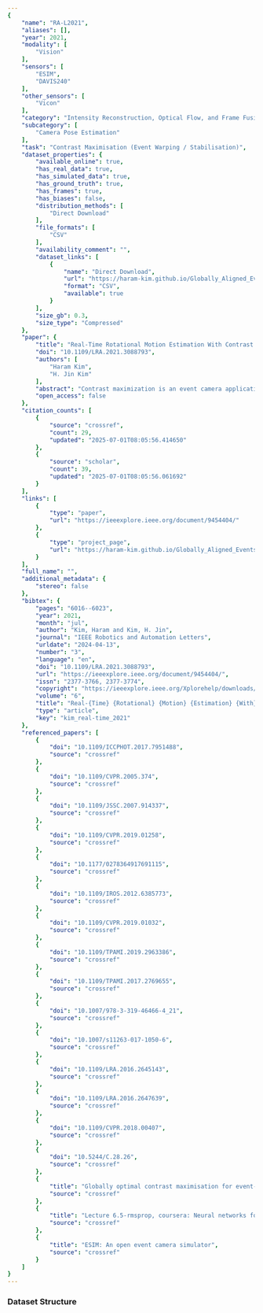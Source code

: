 ```yaml
---
{
    "name": "RA-L2021",
    "aliases": [],
    "year": 2021,
    "modality": [
        "Vision"
    ],
    "sensors": [
        "ESIM",
        "DAVIS240"
    ],
    "other_sensors": [
        "Vicon"
    ],
    "category": "Intensity Reconstruction, Optical Flow, and Frame Fusion",
    "subcategory": [
        "Camera Pose Estimation"
    ],
    "task": "Contrast Maximisation (Event Warping / Stabilisation)",
    "dataset_properties": {
        "available_online": true,
        "has_real_data": true,
        "has_simulated_data": true,
        "has_ground_truth": true,
        "has_frames": true,
        "has_biases": false,
        "distribution_methods": [
            "Direct Download"
        ],
        "file_formats": [
            "CSV"
        ],
        "availability_comment": "",
        "dataset_links": [
            {
                "name": "Direct Download",
                "url": "https://haram-kim.github.io/Globally_Aligned_Events/",
                "format": "CSV",
                "available": true
            }
        ],
        "size_gb": 0.3,
        "size_type": "Compressed"
    },
    "paper": {
        "title": "Real-Time Rotational Motion Estimation With Contrast Maximization Over Globally Aligned Events",
        "doi": "10.1109/LRA.2021.3088793",
        "authors": [
            "Haram Kim",
            "H. Jin Kim"
        ],
        "abstract": "Contrast maximization is an event camera application that can estimate angular velocity, depth, and optical-\ufb02ow using a subset of events observed in a temporal window. In the estimation of rotational motion, we can compute the angular position by integrating the angular velocity. However, the accumulation of drift error degrades the accuracy of motion estimation. If the contrast maximization framework utilizes events measured before the temporal window, the performance of the framework will be improved, including the alleviation of drift error in motion estimation. In this work, we utilize the globally aligned event data and propose the rotational position and velocity estimation method using an event camera only. The proposed algorithm not only maximizes contrast of an image of events in a single temporal window but also maximizes the contrast image of events observed over time. Our algorithm works in real-time by reducing additional computations of the existing contrast maximization. We con\ufb01rm the real-time operation with a single-core CPU on a laptop and show that the maximum error is within 3 degrees on public data sets and acquired real-world data sets. To contribute to the community, we provide the source code and the real-world data sets to the public.",
        "open_access": false
    },
    "citation_counts": [
        {
            "source": "crossref",
            "count": 29,
            "updated": "2025-07-01T08:05:56.414650"
        },
        {
            "source": "scholar",
            "count": 39,
            "updated": "2025-07-01T08:05:56.061692"
        }
    ],
    "links": [
        {
            "type": "paper",
            "url": "https://ieeexplore.ieee.org/document/9454404/"
        },
        {
            "type": "project_page",
            "url": "https://haram-kim.github.io/Globally_Aligned_Events/"
        }
    ],
    "full_name": "",
    "additional_metadata": {
        "stereo": false
    },
    "bibtex": {
        "pages": "6016--6023",
        "year": 2021,
        "month": "jul",
        "author": "Kim, Haram and Kim, H. Jin",
        "journal": "IEEE Robotics and Automation Letters",
        "urldate": "2024-04-13",
        "number": "3",
        "language": "en",
        "doi": "10.1109/LRA.2021.3088793",
        "url": "https://ieeexplore.ieee.org/document/9454404/",
        "issn": "2377-3766, 2377-3774",
        "copyright": "https://ieeexplore.ieee.org/Xplorehelp/downloads/license-information/IEEE.html",
        "volume": "6",
        "title": "Real-{Time} {Rotational} {Motion} {Estimation} {With} {Contrast} {Maximization} {Over} {Globally} {Aligned} {Events}",
        "type": "article",
        "key": "kim_real-time_2021"
    },
    "referenced_papers": [
        {
            "doi": "10.1109/ICCPHOT.2017.7951488",
            "source": "crossref"
        },
        {
            "doi": "10.1109/CVPR.2005.374",
            "source": "crossref"
        },
        {
            "doi": "10.1109/JSSC.2007.914337",
            "source": "crossref"
        },
        {
            "doi": "10.1109/CVPR.2019.01258",
            "source": "crossref"
        },
        {
            "doi": "10.1177/0278364917691115",
            "source": "crossref"
        },
        {
            "doi": "10.1109/IROS.2012.6385773",
            "source": "crossref"
        },
        {
            "doi": "10.1109/CVPR.2019.01032",
            "source": "crossref"
        },
        {
            "doi": "10.1109/TPAMI.2019.2963386",
            "source": "crossref"
        },
        {
            "doi": "10.1109/TPAMI.2017.2769655",
            "source": "crossref"
        },
        {
            "doi": "10.1007/978-3-319-46466-4_21",
            "source": "crossref"
        },
        {
            "doi": "10.1007/s11263-017-1050-6",
            "source": "crossref"
        },
        {
            "doi": "10.1109/LRA.2016.2645143",
            "source": "crossref"
        },
        {
            "doi": "10.1109/LRA.2016.2647639",
            "source": "crossref"
        },
        {
            "doi": "10.1109/CVPR.2018.00407",
            "source": "crossref"
        },
        {
            "doi": "10.5244/C.28.26",
            "source": "crossref"
        },
        {
            "title": "Globally optimal contrast maximisation for event-based motion estimation",
            "source": "crossref"
        },
        {
            "title": "Lecture 6.5-rmsprop, coursera: Neural networks for machine learning",
            "source": "crossref"
        },
        {
            "title": "ESIM: An open event camera simulator",
            "source": "crossref"
        }
    ]
}
---
```



### Dataset Structure